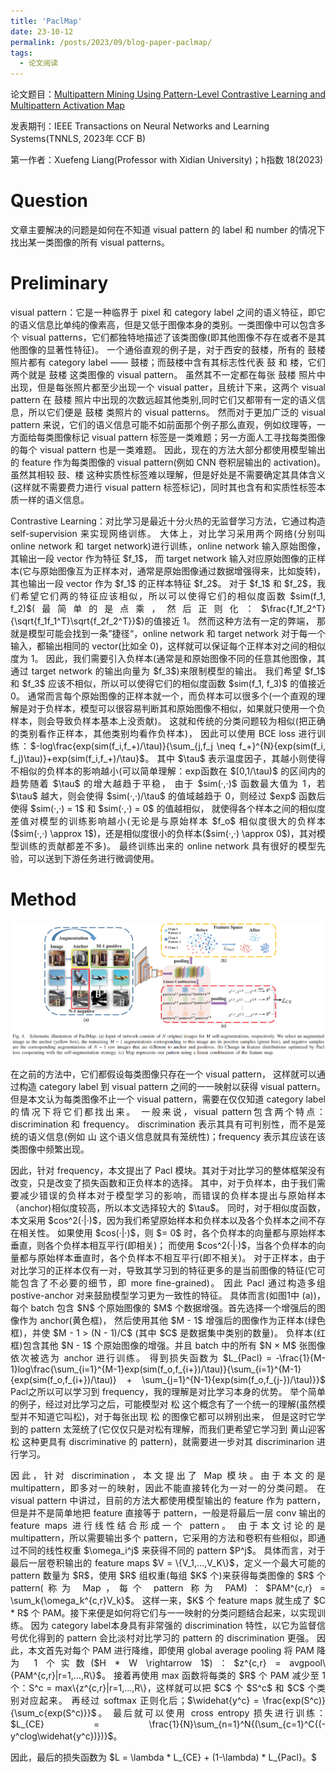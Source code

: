 ```yaml
---
title: 'PaclMap'
date: 23-10-12
permalink: /posts/2023/09/blog-paper-paclmap/
tags:
  - 论文阅读
---
```


<p style="text-align:justify; text-justify:inter-ideograph;"> 论文题目：<a href="https://ieeexplore.ieee.org/abstract/document/9944792" target="_blank" title="PaclMap">Multipattern Mining Using Pattern-Level Contrastive Learning and Multipattern Activation Map</a></p>

发表期刊：IEEE Transactions on Neural Networks and Learning Systems(TNNLS, 2023年 CCF B)

第一作者：Xuefeng Liang(Professor with Xidian University)；h指数 18(2023)

Question
===
文章主要解决的问题是如何在不知道 visual pattern 的 label 和 number 的情况下找出某一类图像的所有 visual patterns。

Preliminary
===
<p style="text-align:justify; text-justify:inter-ideograph;"> visual pattern：它是一种临界于 pixel 和 category label 之间的语义特征，即它的语义信息比单纯的像素高，但是又低于图像本身的类别。一类图像中可以包含多个 visual patterns，它们都独特地描述了该类图像(即其他图像不存在或者不是其他图像的显著性特征)。
一个通俗直观的例子是，对于西安的鼓楼，所有的 鼓楼 照片都有 category label —— 鼓楼；而鼓楼中含有其标志性代表 鼓 和 楼，它们两个就是 鼓楼 这类图像的 visual pattern。
虽然其不一定都在每张 鼓楼 照片中出现，但是每张照片都至少出现一个 visual patter，且统计下来，这两个 visual pattern 在 鼓楼 照片中出现的次数远超其他类别,同时它们又都带有一定的语义信息，所以它们便是 鼓楼 类照片的 visual patterns。
然而对于更加广泛的 visual pattern 来说，它们的语义信息可能不如前面那个例子那么直观，例如纹理等，一方面给每类图像标记 visual pattern 标签是一类难题；另一方面人工寻找每类图像的每个 visual pattern 也是一类难题。
因此，现在的方法大部分都使用模型输出的 feature 作为每类图像的 visual pattern(例如 CNN 卷积层输出的 activation)。
虽然其相较 鼓、楼 这种实质性标签难以理解，但是好处是不需要确定其具体含义(这样就不需要费力进行 visual pattern 标签标记)，同时其也含有和实质性标签本质一样的语义信息。</p>

<p style="text-align:justify; text-justify:inter-ideograph;"> Contrastive Learning：对比学习是最近十分火热的无监督学习方法，它通过构造 self-supervision 来实现网络训练。
大体上，对比学习采用两个网络(分别叫 online network 和 target network)进行训练，online network 输入原始图像，其输出一段 vector 作为特征 $f_1$，
而 target network 输入对应原始图像的正样本(它与原始图像互为正样本对，通常是原始图像通过数据增强得来，比如旋转)，其也输出一段 vector 作为 $f_1$ 的正样本特征 $f_2$。
对于 $f_1$ 和 $f_2$，我们希望它们两的特征应该相似，所以可以使得它们的相似度函数 $sim(f_1, f_2)$(最简单的是点乘，然后正则化：$\frac{f_1f_2^T}{\sqrt{f_1f_1^T}\sqrt{f_2f_2^T}}$)的值接近 1。
然而这种方法有一定的弊端， 那就是模型可能会找到一条”捷径“，online network 和 target network 对于每一个输入，都输出相同的 vector(比如全 0)，这样就可以保证每个正样本对之间的相似度为 1。
因此，我们需要引入负样本(通常是和原始图像不同的任意其他图像，其通过 target network 的输出向量为 $f_3$)来限制模型的输出。
我们希望 $f_1$ 和 $f_3$ 应该不相似，所以可以使得它们的相似度函数 $sim(f_1, f_3)$ 的值接近 0。
通常而言每个原始图像的正样本就一个，而负样本可以很多个(一个直观的理解是对于负样本，模型可以很容易判断其和原始图像不相似，如果就只使用一个负样本，则会导致负样本基本上没贡献)。
这就和传统的分类问题较为相似(把正确的类别看作正样本，其他类别均看作负样本)，
因此可以使用 BCE loss 进行训练：$-log\frac{exp(sim(f_i,f_+)/\tau)}{\sum_{j,f_j \neq f_+}^{N}{exp(sim(f_i, f_j)\tau)}+exp(sim(f_i,f_+)/\tau}$。
其中 $\tau$ 表示温度因子，其越小则使得不相似的负样本的影响越小(可以简单理解：exp函数在 $[0,1/\tau)$ 的区间内的趋势随着 $\tau$ 的增大越趋于平稳，
由于 $sim(·,·)$ 函数最大值为 1，若 $\tau$ 越大，则会使得 $sim(·,·)/\tau$ 的值域越趋于 0，则经过 $exp$ 函数后使得 $sim(·,·) = 1$ 和 $sim(·,·) = 0$ 的值越相似，
就使得各个样本之间的相似度差值对模型的训练影响越小(无论是与原始样本 $f_o$ 相似度很大的负样本($sim(·,·) \approx 1$)，还是相似度很小的负样本($sim(·,·) \approx 0$)，其对模型训练的贡献都差不多)。
最终训练出来的 online network 具有很好的模型先验，可以送到下游任务进行微调使用。</p>

Method
===
![PaclMap Architecture](/images/paper_PaclMap.png)

<p style="text-align:justify; text-justify:inter-ideograph;"> 在之前的方法中，它们都假设每类图像只存在一个 visual pattern，
这样就可以通过构造 category label 到 visual pattern 之间的一一映射以获得 visual pattern。
但是本文认为每类图像不止一个 visual pattern，需要在仅仅知道 category label 的情况下将它们都找出来。
一般来说，visual pattern包含两个特点：discrimination 和 frequency。
discrimination 表示其具有可判别性，而不是笼统的语义信息(例如 山 这个语义信息就具有笼统性)；frequency 表示其应该在该类图像中频繁出现。</p>

<p style="text-align:justify; text-justify:inter-ideograph;">因此，针对 frequency，本文提出了 Pacl 模块。其对于对比学习的整体框架没有改变，只是改变了损失函数和正负样本的选择。
其中，对于负样本，由于我们需要减少错误的负样本对于模型学习的影响，而错误的负样本提出与原始样本（anchor)相似度较高，所以本文选择较大的 $\tau$。
同时，对于相似度函数，本文采用 $cos^2(·|·)$，因为我们希望原始样本和负样本以及各个负样本之间不存在相关性。
如果使用 $cos(·|·)$，则 $= 0$ 时，各个负样本的向量都与原始样本垂直，则各个负样本相互平行(即相关)；
而使用 $cos^2(·|·)$，当各个负样本的向量都与原始样本垂直时，各个负样本不相互平行(即不相关)。
对于正样本，由于对比学习的正样本仅有一对，导致其学习到的特征更多的是当前图像的特征(它可能包含了不必要的细节，即 more fine-grained)。
因此 Pacl 通过构造多组 postive-anchor 对来鼓励模型学习更为一致性的特征。
具体而言(如图1中 (a))，每个 batch 包含 $N$ 个原始图像的 $M$ 个数据增强。首先选择一个增强后的图像作为 anchor(黄色框)，
然后使用其他 $M - 1$ 增强后的图像作为正样本(绿色框)，并使 $M - 1 > (N - 1)/C$ (其中 $C$ 是数据集中类别的数量)。
负样本(红框)包含其他 $N - 1$ 个原始图像的增强。并且 batch 中的所有 $N × M$ 张图像依次被选为 anchor 进行训练。
得到损失函数为 $L_{Pacl} = -\frac{1}{M-1}log\frac{\sum_{i=1}^{M-1}exp(sim(f_o,f_{i+})/\tau)}{\sum_{i=1}^{M-1}{exp(sim(f_o,f_{i+})/\tau)} + \sum_{j=1}^{N-1}{exp(sim(f_o,f_{j-})/\tau)}}$
Pacl之所以可以学习到 frequency，我的理解是对比学习本身的优势。
举个简单的例子，经过对比学习之后，可能模型对 松 这个概念有了一个统一的理解(虽然模型并不知道它叫松)，对于每张出现 松 的图像它都可以辨别出来，
但是这时它学到的 pattern 太笼统了(它仅仅只是对松有理解，而我们更希望它学习到 黄山迎客松 这种更具有 discriminative 的 pattern)，就需要进一步对其 discriminarion 进行学习。</p>

<p style="text-align:justify; text-justify:inter-ideograph;"> 因此，针对 discrimination，本文提出了 Map 模块。由于本文的是 multipattern，即多对一的映射，因此不能直接转化为一对一的分类问题。
在 visual pattern 中讲过，目前的方法大都使用模型输出的 feature 作为 pattern，但是并不是简单地把 feature 直接等于 pattern，一般是将最后一层 conv 输出的 feature maps 进行线性结合形成一个 pattern。
由于本文讨论的是 multipattern，所以需要输出多个 pattern，它采用的方法和卷积有些相似，即通过不同的线性权重 $\omega_i^j$ 来获得不同的 pattern $P^j$。
具体而言，对于最后一层卷积输出的 feature maps $V = \{V_1,...,V_K\}$，定义一个最大可能的 pattern 数量为 $R$，使用 $R$ 组权重(每组 $K$ 个)来获得每类图像的 $R$ 个 pattern(称为 Map，每个 pattern 称为 PAM)：$PAM^{c,r} = \sum_k{\omega_k^{c,r}V_k}$。
这样一来，$K$ 个 feature maps 就生成了 $C * R$ 个 PAM。接下来便是如何将它们与一一映射的分类问题结合起来，以实现训练。
因为 category label本身具有非常强的 discrimination 特性，以它为监督信号优化得到的 pattern 会比淡村对比学习的 pattern 的 discrimination 更强。
因此，本文首先对每个 PAM 进行降维，即使用 global average pooling 将 PAM 降为 1 个实数($H * W \rightarrow 1$)：$z^{c,r} = avgpool\{PAM^{c,r}|r=1,...,R\}$。
接着再使用 max 函数将每类的 $R$ 个 PAM 减少至 1 个：S^c = max\{z^{c,r}|r=1,...,R\}，这样就可以把 $C$ 个 $S^c$ 和 $C$ 个类别对应起来。
再经过 softmax 正则化后；$\widehat{y^c} = \frac{exp(S^c)}{\sum_c{exp(S^c)}}$。
最后就可以使用 cross entropy 损失进行训练：$L_{CE} = \frac{1}{N}\sum_{n=1}^N{(\sum_{c=1}^C{(-y^clog\widehat{y^c})})}$。</p>

<p style="text-align:justify; text-justify:inter-ideograph;"> 因此，最后的损失函数为 $L = \lambda * L_{CE} + (1-\lambda) * L_{Pacl}。$
